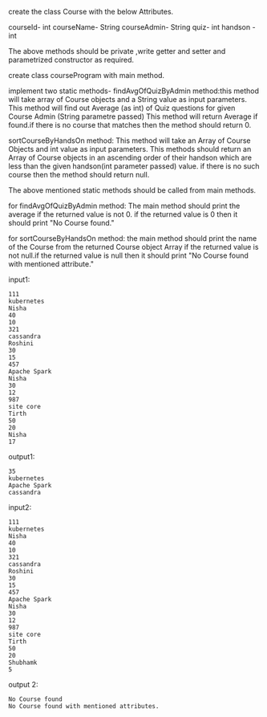 create the class Course with the below Attributes.

courseId- int
courseName- String
courseAdmin- String
quiz- int
handson -int

The above methods should be private ,write getter and
setter and parametrized constructor as required.

create class courseProgram with main method.

implement two static methods-
findAvgOfQuizByAdmin method:this method will take array
of Course objects and a String  value as input parameters.
This method will find out Average (as int) of Quiz questions
for given Course Admin (String parametre passed)
This method will return Average if found.if there is no course
that matches then the method should return 0.

sortCourseByHandsOn method:
This method will take an Array of Course Objects and int
value as input parameters.
This methods should return an Array of Course objects in an
ascending order of their  handson which are less than the
given handson(int parameter passed) value. if there is no
such course then the method should return null.

The above mentioned static methods should be called from
main methods.

for findAvgOfQuizByAdmin method: The main method
should print the average if the returned value is not 0.
if the returned value is 0 then it should print "No Course
found."


for sortCourseByHandsOn method:
the  main method should print the name
of the Course from the returned Course object Array if the
returned value is not null.if the returned value is null then
it should print "No Course found with mentioned attribute."

input1:

    111
    kubernetes
    Nisha
    40
    10
    321
    cassandra
    Roshini
    30
    15
    457
    Apache Spark
    Nisha
    30
    12
    987
    site core
    Tirth
    50
    20
    Nisha
    17

output1:

    35
    kubernetes
    Apache Spark
    cassandra

input2:

    111
    kubernetes
    Nisha
    40
    10
    321
    cassandra
    Roshini
    30
    15
    457
    Apache Spark
    Nisha
    30
    12
    987
    site core
    Tirth
    50
    20
    Shubhamk
    5

output 2:

    No Course found
    No Course found with mentioned attributes.